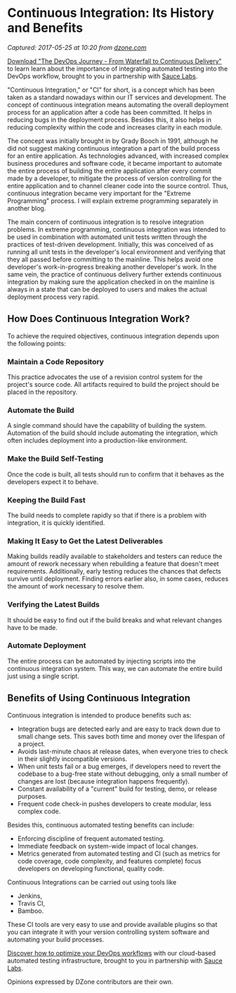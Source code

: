 # Continuous Integration: Its History and Benefits

_Captured: 2017-05-25 at 10:20 from [dzone.com](https://dzone.com/articles/continuous-integration-and-its-whereabouts?edition=300092&utm_source=Daily%20Digest&utm_medium=email&utm_campaign=dd%202017-05-24)_

[Download "The DevOps Journey - From Waterfall to Continuous Delivery"](https://dzone.com/go?i=161130&u=http%3A%2F%2Finfo.saucelabs.com%2Fpaper-the-devops-journey.html%3Futm_campaign%3Ddevopsjourney%2Bwp%26utm_medium%3Dtextlink%26utm_source%3Ddzone-devops%26utm_content%3Darticle) to learn learn about the importance of integrating automated testing into the DevOps workflow, brought to you in partnership with [Sauce Labs](https://dzone.com/go?i=161130&u=http%3A%2F%2Finfo.saucelabs.com%2Fpaper-the-devops-journey.html%3Futm_campaign%3Ddevopsjourney%2Bwp%26utm_medium%3Dtextlink%26utm_source%3Ddzone-devops%26utm_content%3Darticle).

"Continuous Integration," or "CI" for short, is a concept which has been taken as a standard nowadays within our IT services and development. The concept of continuous integration means automating the overall deployment process for an application after a code has been committed. It helps in reducing bugs in the deployment process. Besides this, it also helps in reducing complexity within the code and increases clarity in each module.

The concept was initially brought in by Grady Booch in 1991, although he did not suggest making continuous integration a part of the build process for an entire application. As technologies advanced, with increased complex business procedures and software code, it became important to automate the entire process of building the entire application after every commit made by a developer, to mitigate the process of version controlling for the entire application and to channel cleaner code into the source control. Thus, continuous integration became very important for the "Extreme Programming" process. I will explain extreme programming separately in another blog.

The main concern of continuous integration is to resolve integration problems. In extreme programming, continuous integration was intended to be used in combination with automated unit tests written through the practices of test-driven development. Initially, this was conceived of as running all unit tests in the developer's local environment and verifying that they all passed before committing to the mainline. This helps avoid one developer's work-in-progress breaking another developer's work. In the same vein, the practice of continuous delivery further extends continuous integration by making sure the application checked in on the mainline is always in a state that can be deployed to users and makes the actual deployment process very rapid.

## How Does Continuous Integration Work?

To achieve the required objectives, continuous integration depends upon the following points:

### Maintain a Code Repository

This practice advocates the use of a revision control system for the project's source code. All artifacts required to build the project should be placed in the repository.

### Automate the Build

A single command should have the capability of building the system. Automation of the build should include automating the integration, which often includes deployment into a production-like environment.

### Make the Build Self-Testing

Once the code is built, all tests should run to confirm that it behaves as the developers expect it to behave.

### Keeping the Build Fast

The build needs to complete rapidly so that if there is a problem with integration, it is quickly identified.

### Making It Easy to Get the Latest Deliverables

Making builds readily available to stakeholders and testers can reduce the amount of rework necessary when rebuilding a feature that doesn't meet requirements. Additionally, early testing reduces the chances that defects survive until deployment. Finding errors earlier also, in some cases, reduces the amount of work necessary to resolve them.

### Verifying the Latest Builds

It should be easy to find out if the build breaks and what relevant changes have to be made.

### Automate Deployment

The entire process can be automated by injecting scripts into the continuous integration system. This way, we can automate the entire build just using a single script.

## Benefits of Using Continuous Integration

Continuous integration is intended to produce benefits such as:

  * Integration bugs are detected early and are easy to track down due to small change sets. This saves both time and money over the lifespan of a project.
  * Avoids last-minute chaos at release dates, when everyone tries to check in their slightly incompatible versions.
  * When unit tests fail or a bug emerges, if developers need to revert the codebase to a bug-free state without debugging, only a small number of changes are lost (because integration happens frequently).
  * Constant availability of a "current" build for testing, demo, or release purposes.
  * Frequent code check-in pushes developers to create modular, less complex code.

Besides this, continuous automated testing benefits can include:

  * Enforcing discipline of frequent automated testing.
  * Immediate feedback on system-wide impact of local changes.
  * Metrics generated from automated testing and CI (such as metrics for code coverage, code complexity, and features complete) focus developers on developing functional, quality code.

Continuous Integrations can be carried out using tools like

  * Jenkins,
  * Travis CI,
  * Bamboo.

These CI tools are very easy to use and provide available plugins so that you can integrate it with your version controlling system software and automating your build processes.

[Discover how to optimize your DevOps workflows](https://dzone.com/go?i=161129&u=http%3A%2F%2Finfo.saucelabs.com%2Fpaper-the-devops-journey.html%3Futm_campaign%3Ddevopsjourney%2Bwp%26utm_medium%3Dtextlink%26utm_source%3Ddzone-devops%26utm_content%3Darticle) with our cloud-based automated testing infrastructure, brought to you in partnership with [Sauce Labs](https://dzone.com/go?i=161129&u=http%3A%2F%2Finfo.saucelabs.com%2Fpaper-the-devops-journey.html%3Futm_campaign%3Ddevopsjourney%2Bwp%26utm_medium%3Dtextlink%26utm_source%3Ddzone-devops%26utm_content%3Darticle).

Opinions expressed by DZone contributors are their own.
